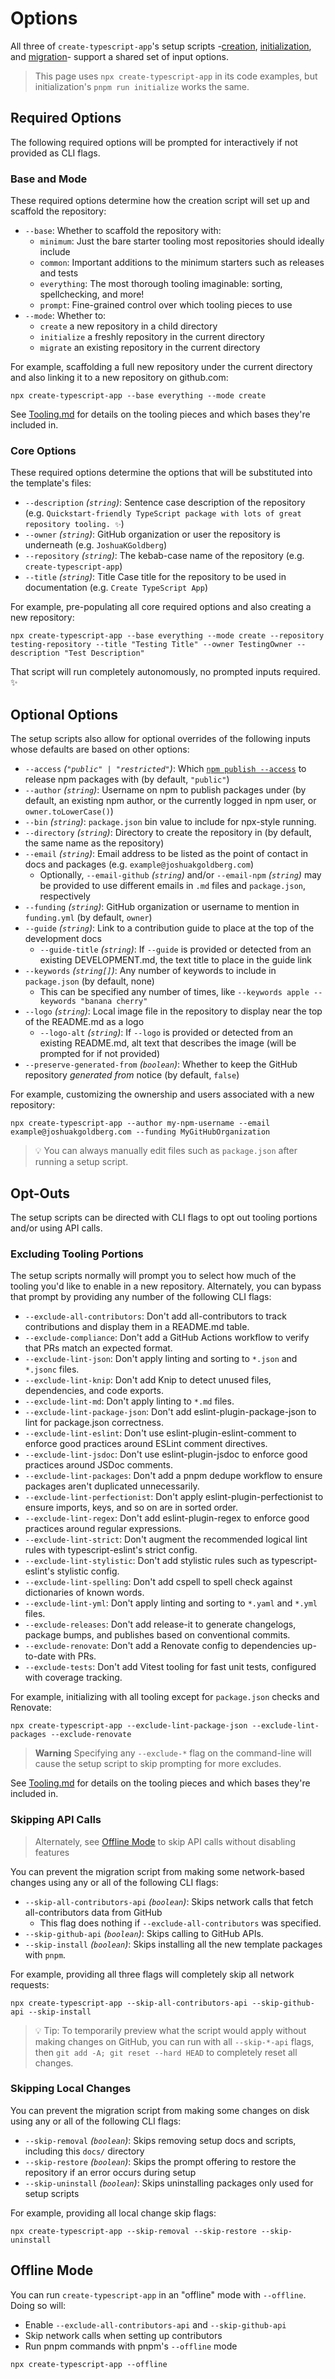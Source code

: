 # Options

All three of `create-typescript-app`'s setup scripts -[creation](./Creation.md), [initialization](./Initialization.md), and [migration](./Migration.md)- support a shared set of input options.

> This page uses `npx create-typescript-app` in its code examples, but initialization's `pnpm run initialize` works the same.

## Required Options

The following required options will be prompted for interactively if not provided as CLI flags.

### Base and Mode

These required options determine how the creation script will set up and scaffold the repository:

- `--base`: Whether to scaffold the repository with:
  - `minimum`: Just the bare starter tooling most repositories should ideally include
  - `common`: Important additions to the minimum starters such as releases and tests
  - `everything`: The most thorough tooling imaginable: sorting, spellchecking, and more!
  - `prompt`: Fine-grained control over which tooling pieces to use
- `--mode`: Whether to:
  - `create` a new repository in a child directory
  - `initialize` a freshly repository in the current directory
  - `migrate` an existing repository in the current directory

For example, scaffolding a full new repository under the current directory and also linking it to a new repository on github.com:

```shell
npx create-typescript-app --base everything --mode create
```

See [Tooling.md](./Tooling.md) for details on the tooling pieces and which bases they're included in.

### Core Options

These required options determine the options that will be substituted into the template's files:

- `--description` _(`string`)_: Sentence case description of the repository (e.g. `Quickstart-friendly TypeScript package with lots of great repository tooling. ✨`)
- `--owner` _(`string`)_: GitHub organization or user the repository is underneath (e.g. `JoshuaKGoldberg`)
- `--repository` _(`string`)_: The kebab-case name of the repository (e.g. `create-typescript-app`)
- `--title` _(`string`)_: Title Case title for the repository to be used in documentation (e.g. `Create TypeScript App`)

For example, pre-populating all core required options and also creating a new repository:

```shell
npx create-typescript-app --base everything --mode create --repository testing-repository --title "Testing Title" --owner TestingOwner --description "Test Description"
```

That script will run completely autonomously, no prompted inputs required. ✨

## Optional Options

The setup scripts also allow for optional overrides of the following inputs whose defaults are based on other options:

- `--access` _(`"public" | "restricted"`)_: Which [`npm publish --access`](https://docs.npmjs.com/cli/commands/npm-publish#access) to release npm packages with (by default, `"public"`)
- `--author` _(`string`)_: Username on npm to publish packages under (by default, an existing npm author, or the currently logged in npm user, or `owner.toLowerCase()`)
- `--bin` _(`string`)_: `package.json` bin value to include for npx-style running.
- `--directory` _(`string`)_: Directory to create the repository in (by default, the same name as the repository)
- `--email` _(`string`)_: Email address to be listed as the point of contact in docs and packages (e.g. `example@joshuakgoldberg.com`)
  - Optionally, `--email-github` _(`string`)_ and/or `--email-npm` _(`string`)_ may be provided to use different emails in `.md` files and `package.json`, respectively
- `--funding` _(`string`)_: GitHub organization or username to mention in `funding.yml` (by default, `owner`)
- `--guide` _(`string`)_: Link to a contribution guide to place at the top of the development docs
  - `--guide-title` _(`string`)_: If `--guide` is provided or detected from an existing DEVELOPMENT.md, the text title to place in the guide link
- `--keywords` _(`string[]`)_: Any number of keywords to include in `package.json` (by default, none)
  - This can be specified any number of times, like `--keywords apple --keywords "banana cherry"`
- `--logo` _(`string`)_: Local image file in the repository to display near the top of the README.md as a logo
  - `--logo-alt` _(`string`)_: If `--logo` is provided or detected from an existing README.md, alt text that describes the image (will be prompted for if not provided)
- `--preserve-generated-from` _(`boolean`)_: Whether to keep the GitHub repository _generated from_ notice (by default, `false`)

For example, customizing the ownership and users associated with a new repository:

```shell
npx create-typescript-app --author my-npm-username --email example@joshuakgoldberg.com --funding MyGitHubOrganization
```

> 💡 You can always manually edit files such as `package.json` after running a setup script.

## Opt-Outs

The setup scripts can be directed with CLI flags to opt out tooling portions and/or using API calls.

### Excluding Tooling Portions

The setup scripts normally will prompt you to select how much of the tooling you'd like to enable in a new repository.
Alternately, you can bypass that prompt by providing any number of the following CLI flags:

- `--exclude-all-contributors`: Don't add all-contributors to track contributions and display them in a README.md table.
- `--exclude-compliance`: Don't add a GitHub Actions workflow to verify that PRs match an expected format.
- `--exclude-lint-json`: Don't apply linting and sorting to `*.json` and `*.jsonc` files.
- `--exclude-lint-knip`: Don't add Knip to detect unused files, dependencies, and code exports.
- `--exclude-lint-md`: Don't apply linting to `*.md` files.
- `--exclude-lint-package-json`: Don't add eslint-plugin-package-json to lint for package.json correctness.
- `--exclude-lint-eslint`: Don't use eslint-plugin-eslint-comment to enforce good practices around ESLint comment directives.
- `--exclude-lint-jsdoc`: Don't use eslint-plugin-jsdoc to enforce good practices around JSDoc comments.
- `--exclude-lint-packages`: Don't add a pnpm dedupe workflow to ensure packages aren't duplicated unnecessarily.
- `--exclude-lint-perfectionist`: Don't apply eslint-plugin-perfectionist to ensure imports, keys, and so on are in sorted order.
- `--exclude-lint-regex`: Don't add eslint-plugin-regex to enforce good practices around regular expressions.
- `--exclude-lint-strict`: Don't augment the recommended logical lint rules with typescript-eslint's strict config.
- `--exclude-lint-stylistic`: Don't add stylistic rules such as typescript-eslint's stylistic config.
- `--exclude-lint-spelling`: Don't add cspell to spell check against dictionaries of known words.
- `--exclude-lint-yml`: Don't apply linting and sorting to `*.yaml` and `*.yml` files.
- `--exclude-releases`: Don't add release-it to generate changelogs, package bumps, and publishes based on conventional commits.
- `--exclude-renovate`: Don't add a Renovate config to dependencies up-to-date with PRs.
- `--exclude-tests`: Don't add Vitest tooling for fast unit tests, configured with coverage tracking.

For example, initializing with all tooling except for `package.json` checks and Renovate:

```shell
npx create-typescript-app --exclude-lint-package-json --exclude-lint-packages --exclude-renovate
```

> **Warning**
> Specifying any `--exclude-*` flag on the command-line will cause the setup script to skip prompting for more excludes.

See [Tooling.md](./Tooling.md) for details on the tooling pieces and which bases they're included in.

### Skipping API Calls

> Alternately, see [Offline Mode](#offline-mode) to skip API calls without disabling features

You can prevent the migration script from making some network-based changes using any or all of the following CLI flags:

- `--skip-all-contributors-api` _(`boolean`)_: Skips network calls that fetch all-contributors data from GitHub
  - This flag does nothing if `--exclude-all-contributors` was specified.
- `--skip-github-api` _(`boolean`)_: Skips calling to GitHub APIs.
- `--skip-install` _(`boolean`)_: Skips installing all the new template packages with `pnpm`.

For example, providing all three flags will completely skip all network requests:

```shell
npx create-typescript-app --skip-all-contributors-api --skip-github-api --skip-install
```

> 💡 Tip: To temporarily preview what the script would apply without making changes on GitHub, you can run with all `--skip-*-api` flags, then `git add -A; git reset --hard HEAD` to completely reset all changes.

### Skipping Local Changes

You can prevent the migration script from making some changes on disk using any or all of the following CLI flags:

- `--skip-removal` _(`boolean`)_: Skips removing setup docs and scripts, including this `docs/` directory
- `--skip-restore` _(`boolean`)_: Skips the prompt offering to restore the repository if an error occurs during setup
- `--skip-uninstall` _(`boolean`)_: Skips uninstalling packages only used for setup scripts

For example, providing all local change skip flags:

```shell
npx create-typescript-app --skip-removal --skip-restore --skip-uninstall
```

## Offline Mode

You can run `create-typescript-app` in an "offline" mode with `--offline`.
Doing so will:

- Enable `--exclude-all-contributors-api` and `--skip-github-api`
- Skip network calls when setting up contributors
- Run pnpm commands with pnpm's `--offline` mode

```shell
npx create-typescript-app --offline
```
